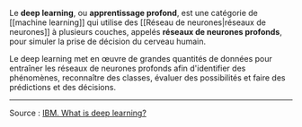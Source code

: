 Le **deep learning**, ou **apprentissage profond**, est une catégorie de [[machine learning]] qui utilise des [[Réseau de neurones|réseaux de neurones]] à plusieurs couches, appelés **réseaux de neurones profonds**, pour simuler la prise de décision du cerveau humain.

Le deep learning met en œuvre de grandes quantités de données pour entraîner les réseaux de neurones profonds afin d'identifier des phénomènes, reconnaître des classes, évaluer des possibilités et faire des prédictions et des décisions.

---
Source : [IBM. What is deep learning?](https://www.ibm.com/topics/deep-learning)
